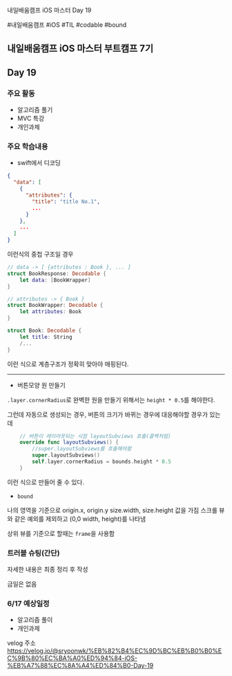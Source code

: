 
내일배움캠프 iOS 마스터 Day 19

#내일배움캠프 #iOS #TIL #codable #bound

## 내일배움캠프 iOS 마스터 부트캠프 7기

## Day 19

### 주요 활동
- 알고리즘 풀기
- MVC 특강
- 개인과제

### 주요 학습내용

- swift에서 디코딩

```json
{
  "data": [
    {
      "attributes": {
        "title": "title No.1",
        ...
      }
    },
    ...
  ]
}
```
이런식의 중첩 구조일 경우

```swift
// data -> [ {attributes : Book }, ... ] 
struct BookResponse: Decodable {
    let data: [BookWrapper]
}

// attributes -> { Book }
struct BookWrapper: Decodable {
    let attributes: Book
}

struct Book: Decodable {
    let title: String
    /...
}
```

이런 식으로 계층구조가 정확히 맞아야 매핑된다.

---

- 버튼모양 원 만들기

`.layer.cornerRadius`로 완벽한 원을 만들기 위해서는 `height * 0.5`를 해야한다.

그런데 자동으로 생성되는 경우, 버튼의 크기가 바뀌는 경우에 대응해야할 경우가 있는데

```swift
    // 버튼이 레이아웃되는 시점 layoutSubviews 호출(콜백처럼)
    override func layoutSubviews() {
        //super.layoutSubviews를 호출해야함
        super.layoutSubviews()
        self.layer.cornerRadius = bounds.height * 0.5
    }
```

이런 식으로 만들어 줄 수 있다.

- `bound`

나의 영역을 기준으로 origin.x, origin.y size.width, size.height 값을 가짐
스크롤 뷰와 같은 예외를 제외하고 (0,0 width, height)를 나타냄

상위 뷰를 기준으로 할때는 `frame`을 사용함



### 트러블 슈팅(간단)
자세한 내용은 최종 정리 후 작성

금일은 없음


### 6/17 예상일정

- 알고리즘 풀이
- 개인과제


velog 주소   
https://velog.io/@sryoonwk/%EB%82%B4%EC%9D%BC%EB%B0%B0%EC%9B%80%EC%BA%A0%ED%94%84-iOS-%EB%A7%88%EC%8A%A4%ED%84%B0-Day-19